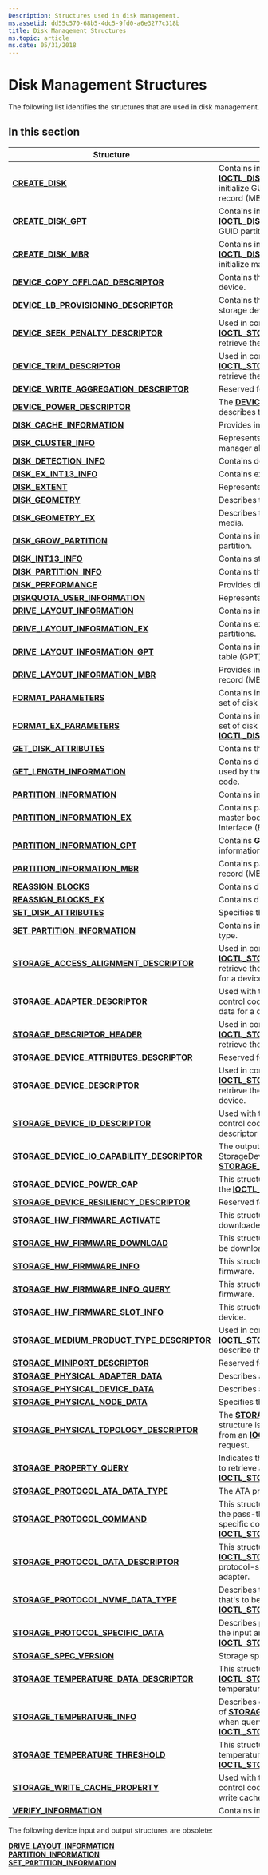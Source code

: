 ```yaml
---
Description: Structures used in disk management.
ms.assetid: dd55c570-68b5-4dc5-9fd0-a6e3277c318b
title: Disk Management Structures
ms.topic: article
ms.date: 05/31/2018
---
```


# Disk Management Structures

The following list identifies the structures that are used in disk management.

## In this section



| Structure                                                                                                 | Description                                                                                                                                                                                                                                                                          |
|-----------------------------------------------------------------------------------------------------------|--------------------------------------------------------------------------------------------------------------------------------------------------------------------------------------------------------------------------------------------------------------------------------------|
| [**CREATE\_DISK**](/windows/desktop/api/WinIoCtl/ns-winioctl-create_disk)<br/>                                                        | Contains information that the [**IOCTL\_DISK\_CREATE\_DISK**](/windows/desktop/api/WinIoCtl/ni-winioctl-ioctl_disk_create_disk) control code uses to initialize GUID partition table (GPT), master boot record (MBR), or raw disks.<br/>                                                                             |
| [**CREATE\_DISK\_GPT**](/windows/desktop/api/WinIoCtl/ns-winioctl-create_disk_gpt)<br/>                                               | Contains information used by the [**IOCTL\_DISK\_CREATE\_DISK**](/windows/desktop/api/WinIoCtl/ni-winioctl-ioctl_disk_create_disk) control code to initialize GUID partition table (GPT) disks.<br/>                                                                                                                 |
| [**CREATE\_DISK\_MBR**](/windows/desktop/api/WinIoCtl/ns-winioctl-create_disk_mbr)<br/>                                               | Contains information that the [**IOCTL\_DISK\_CREATE\_DISK**](/windows/desktop/api/WinIoCtl/ni-winioctl-ioctl_disk_create_disk) control code uses to initialize master boot record (MBR) disks.<br/>                                                                                                                 |
| [**DEVICE\_COPY\_OFFLOAD\_DESCRIPTOR**](/windows/desktop/api/WinIoCtl/ns-winioctl-device_copy_offload_descriptor)<br/>                    | Contains the copy offload capabilities for a storage device.<br/>                                                                                                                                                                                                              |
| [**DEVICE\_LB\_PROVISIONING\_DESCRIPTOR**](/windows/desktop/api/WinIoCtl/ns-winioctl-device_lb_provisioning_descriptor)<br/>              | Contains the thin provisioning capabilities for a storage device.<br/>                                                                                                                                                                                                         |
| [**DEVICE\_SEEK\_PENALTY\_DESCRIPTOR**](/windows/desktop/api/WinIoCtl/ns-winioctl-device_seek_penalty_descriptor)<br/>                    | Used in conjunction with the [**IOCTL\_STORAGE\_QUERY\_PROPERTY**](/windows/desktop/api/WinIoCtl/ni-winioctl-ioctl_storage_query_property) request to retrieve the seek penalty descriptor data for a device.<br/>                                                                                                   |
| [**DEVICE\_TRIM\_DESCRIPTOR**](/windows/desktop/api/WinIoCtl/ns-winioctl-device_trim_descriptor)<br/>                                     | Used in conjunction with the [**IOCTL\_STORAGE\_QUERY\_PROPERTY**](/windows/desktop/api/WinIoCtl/ni-winioctl-ioctl_storage_query_property) request to retrieve the trim descriptor data for a device.<br/>                                                                                                           |
| [**DEVICE\_WRITE\_AGGREGATION\_DESCRIPTOR**](/windows/desktop/api/WinIoCtl/ns-winioctl-device_write_aggregation_descriptor)<br/>          | Reserved for system use.<br/>                                                                                                                                                                                                                                                  |
| [**DEVICE\_POWER\_DESCRIPTOR**](/windows/desktop/api/WinIoCtl/ns-winioctl-device_power_descriptor)<br/>                                   | The [**DEVICE\_POWER\_DESCRIPTOR**](/windows/desktop/api/WinIoCtl/ns-winioctl-device_power_descriptor) structure describes the power capabilities of a storage device.<br/>                                                                                                                                          |
| [**DISK\_CACHE\_INFORMATION**](/windows/desktop/api/WinIoCtl/ns-winioctl-disk_cache_information)<br/>                                 | Provides information about the disk cache.<br/>                                                                                                                                                                                                                                |
| [**DISK\_CLUSTER\_INFO**](disk-cluster-info.md)<br/>                                               | Represents information maintained on the partition manager about a disk that is part of a cluster.<br/>                                                                                                                                                                        |
| [**DISK\_DETECTION\_INFO**](/windows/desktop/api/WinIoCtl/ns-winioctl-disk_detection_info)<br/>                                       | Contains detected drive parameters.<br/>                                                                                                                                                                                                                                       |
| [**DISK\_EX\_INT13\_INFO**](/windows/desktop/api/WinIoCtl/ns-winioctl-disk_ex_int13_info)<br/>                                        | Contains extended Int13 drive parameters.<br/>                                                                                                                                                                                                                                 |
| [**DISK\_EXTENT**](/windows/desktop/api/WinIoCtl/ns-winioctl-disk_extent)<br/>                                                        | Represents a disk extent.<br/>                                                                                                                                                                                                                                                 |
| [**DISK\_GEOMETRY**](/windows/desktop/api/WinIoCtl/ns-winioctl-disk_geometry)<br/>                                                    | Describes the geometry of disk devices and media.<br/>                                                                                                                                                                                                                         |
| [**DISK\_GEOMETRY\_EX**](/windows/desktop/api/WinIoCtl/ns-winioctl-disk_geometry_ex)<br/>                                             | Describes the extended geometry of disk devices and media.<br/>                                                                                                                                                                                                                |
| [**DISK\_GROW\_PARTITION**](/windows/desktop/api/WinIoCtl/ns-winioctl-disk_grow_partition)<br/>                                       | Contains information used to increase the size of a partition.<br/>                                                                                                                                                                                                            |
| [**DISK\_INT13\_INFO**](/windows/desktop/api/WinIoCtl/ns-winioctl-disk_int13_info)<br/>                                               | Contains standard Int13 drive geometry parameters.<br/>                                                                                                                                                                                                                        |
| [**DISK\_PARTITION\_INFO**](/windows/desktop/api/WinIoCtl/ns-winioctl-disk_partition_info)<br/>                                       | Contains the disk partition information.<br/>                                                                                                                                                                                                                                  |
| [**DISK\_PERFORMANCE**](/windows/desktop/api/WinIoCtl/ns-winioctl-disk_performance)<br/>                                              | Provides disk performance information.<br/>                                                                                                                                                                                                                                    |
| [**DISKQUOTA\_USER\_INFORMATION**](/windows/desktop/api/Dskquota/ns-dskquota-diskquotauserinformation)<br/>                         | Represents the per-user quota information.<br/>                                                                                                                                                                                                                                |
| [**DRIVE\_LAYOUT\_INFORMATION**](/windows/desktop/api/WinIoCtl/ns-winioctl-drive_layout_information)<br/>                             | Contains information about the partitions of a drive.<br/>                                                                                                                                                                                                                     |
| [**DRIVE\_LAYOUT\_INFORMATION\_EX**](/windows/desktop/api/WinIoCtl/ns-winioctl-drive_layout_information_ex)<br/>                      | Contains extended information about a drive's partitions.<br/>                                                                                                                                                                                                                 |
| [**DRIVE\_LAYOUT\_INFORMATION\_GPT**](/windows/desktop/api/WinIoCtl/ns-winioctl-drive_layout_information_gpt)<br/>                    | Contains information about a drive's GUID partition table (GPT) partitions.<br/>                                                                                                                                                                                               |
| [**DRIVE\_LAYOUT\_INFORMATION\_MBR**](/windows/desktop/api/WinIoCtl/ns-winioctl-drive_layout_information_mbr)<br/>                    | Provides information about a drive's master boot record (MBR) partitions.<br/>                                                                                                                                                                                                 |
| [**FORMAT\_PARAMETERS**](/windows/desktop/api/WinIoCtl/ns-winioctl-format_parameters)<br/>                                            | Contains information used in formatting a contiguous set of disk tracks.<br/>                                                                                                                                                                                                  |
| [**FORMAT\_EX\_PARAMETERS**](/windows/desktop/api/WinIoCtl/ns-winioctl-format_ex_parameters)<br/>                                     | Contains information used in formatting a contiguous set of disk tracks. It is used by the [**IOCTL\_DISK\_FORMAT\_TRACKS\_EX**](/windows/desktop/api/WinIoCtl/ni-winioctl-ioctl_disk_format_tracks_ex) control code.<br/>                                                                                           |
| [**GET\_DISK\_ATTRIBUTES**](/windows/desktop/api/WinIoCtl/ns-winioctl-get_disk_attributes)<br/>                                           | Contains the attributes of a disk device.<br/>                                                                                                                                                                                                                                 |
| [**GET\_LENGTH\_INFORMATION**](/windows/desktop/api/WinIoCtl/ns-winioctl-get_length_information)<br/>                                 | Contains disk, volume, or partition length information used by the [**IOCTL\_DISK\_GET\_LENGTH\_INFO**](/windows/desktop/api/WinIoCtl/ni-winioctl-ioctl_disk_get_length_info) control code.<br/>                                                                                                                     |
| [**PARTITION\_INFORMATION**](/windows/desktop/api/WinIoCtl/ns-winioctl-partition_information)<br/>                                    | Contains information about a disk partition.<br/>                                                                                                                                                                                                                              |
| [**PARTITION\_INFORMATION\_EX**](/windows/desktop/api/WinIoCtl/ns-winioctl-partition_information_ex)<br/>                             | Contains partition information for standard *AT-style* master boot record (MBR) and Extensible Firmware Interface (EFI) disks.<br/>                                                                                                                                            |
| [**PARTITION\_INFORMATION\_GPT**](/windows/desktop/api/WinIoCtl/ns-winioctl-partition_information_gpt)<br/>                           | Contains **GUID** partition table (GPT) partition information.<br/>                                                                                                                                                                                                            |
| [**PARTITION\_INFORMATION\_MBR**](/windows/desktop/api/WinIoCtl/ns-winioctl-partition_information_mbr)<br/>                           | Contains partition information specific to master boot record (MBR) disks.<br/>                                                                                                                                                                                                |
| [**REASSIGN\_BLOCKS**](/windows/desktop/api/WinIoCtl/ns-winioctl-reassign_blocks)<br/>                                                | Contains disk block reassignment data.<br/>                                                                                                                                                                                                                                    |
| [**REASSIGN\_BLOCKS\_EX**](/windows/desktop/api/WinIoCtl/ns-winioctl-reassign_blocks_ex)<br/>                                             | Contains disk block reassignment data.<br/>                                                                                                                                                                                                                                    |
| [**SET\_DISK\_ATTRIBUTES**](/windows/desktop/api/WinIoCtl/ns-winioctl-set_disk_attributes)<br/>                                           | Specifies the attributes to be set on a disk device.<br/>                                                                                                                                                                                                                      |
| [**SET\_PARTITION\_INFORMATION**](/windows/desktop/api/WinIoCtl/ns-winioctl-set_partition_information)<br/>                           | Contains information used to set a disk partition's type.<br/>                                                                                                                                                                                                                 |
| [**STORAGE\_ACCESS\_ALIGNMENT\_DESCRIPTOR**](/windows/desktop/api/WinIoCtl/ns-winioctl-storage_access_alignment_descriptor)<br/>          | Used in conjunction with the [**IOCTL\_STORAGE\_QUERY\_PROPERTY**](/windows/desktop/api/WinIoCtl/ni-winioctl-ioctl_storage_query_property) control code to retrieve the storage access alignment descriptor data for a device.<br/>                                                                                  |
| [**STORAGE\_ADAPTER\_DESCRIPTOR**](/windows/desktop/api/WinIoCtl/ns-winioctl-storage_adapter_descriptor)<br/>                             | Used with the [**IOCTL\_STORAGE\_QUERY\_PROPERTY**](/windows/desktop/api/WinIoCtl/ni-winioctl-ioctl_storage_query_property) control code to retrieve the storage adapter descriptor data for a device.<br/>                                                                                                          |
| [**STORAGE\_DESCRIPTOR\_HEADER**](/windows/desktop/api/WinIoCtl/ns-winioctl-storage_descriptor_header)<br/>                               | Used in conjunction with the [**IOCTL\_STORAGE\_QUERY\_PROPERTY**](/windows/desktop/api/WinIoCtl/ni-winioctl-ioctl_storage_query_property) control code to retrieve the properties of a storage device or adapter.<br/>                                                                                              |
| [**STORAGE\_DEVICE\_ATTRIBUTES\_DESCRIPTOR**](/windows/desktop/api/winioctl/ns-winioctl-storage_device_attributes_descriptor)<br/>        | Reserved for future use.<br/>                                                                                                                                                                                                                                                  |
| [**STORAGE\_DEVICE\_DESCRIPTOR**](/windows/desktop/api/WinIoCtl/ns-winioctl-storage_device_descriptor)<br/>                               | Used in conjunction with the [**IOCTL\_STORAGE\_QUERY\_PROPERTY**](/windows/desktop/api/WinIoCtl/ni-winioctl-ioctl_storage_query_property) control code to retrieve the storage device descriptor data for a device.<br/>                                                                                            |
| [**STORAGE\_DEVICE\_ID\_DESCRIPTOR**](/windows/desktop/api/WinIoCtl/ns-winioctl-storage_device_id_descriptor)<br/>                        | Used with the [**IOCTL\_STORAGE\_QUERY\_PROPERTY**](/windows/desktop/api/WinIoCtl/ni-winioctl-ioctl_storage_query_property) control code request to retrieve the device ID descriptor data for a device.<br/>                                                                                                        |
| [**STORAGE\_DEVICE\_IO\_CAPABILITY\_DESCRIPTOR**](/windows/desktop/api/winioctl/ns-winioctl-storage_device_io_capability_descriptor)<br/> | The output buffer for the StorageDeviceIoCapabilityProperty as defined in [**STORAGE\_PROPERTY\_ID**](https://msdn.microsoft.com/library/Ff800839(v=VS.85).aspx).<br/>                                                                                                                                           |
| [**STORAGE\_DEVICE\_POWER\_CAP**](/windows/desktop/api/winioctl/ns-winioctl-storage_device_power_cap)<br/>                                | This structure is used as an input and output buffer for the [**IOCTL\_STORAGE\_DEVICE\_POWER\_CAP**](/windows/desktop/api/WinIoctl/ni-winioctl-ioctl_storage_device_power_cap).<br/>                                                                                                                                |
| [**STORAGE\_DEVICE\_RESILIENCY\_DESCRIPTOR**](/windows/desktop/api/WinIoCtl/ns-winioctl-storage_device_resiliency_descriptor)<br/>        | Reserved for system use.<br/>                                                                                                                                                                                                                                                  |
| [**STORAGE\_HW\_FIRMWARE\_ACTIVATE**](/windows/desktop/api/winioctl/ns-winioctl-storage_hw_firmware_activate)<br/>                        | This structure contains information about the downloaded firmware to activate.<br/>                                                                                                                                                                                            |
| [**STORAGE\_HW\_FIRMWARE\_DOWNLOAD**](/windows/desktop/api/winioctl/ns-winioctl-storage_hw_firmware_download)<br/>                        | This structure contains a firmware image payload to be downloaded to the target.<br/>                                                                                                                                                                                          |
| [**STORAGE\_HW\_FIRMWARE\_INFO**](storage-hw-firmware-info.md)<br/>                                | This structure contains information about the device firmware.<br/>                                                                                                                                                                                                            |
| [**STORAGE\_HW\_FIRMWARE\_INFO\_QUERY**](storage-hw-firmware-info-query.md)<br/>                   | This structure contains information about the device firmware.<br/>                                                                                                                                                                                                            |
| [**STORAGE\_HW\_FIRMWARE\_SLOT\_INFO**](storage-hw-firmware-slot-info.md)<br/>                     | This structure contains information about a slot on a device.<br/>                                                                                                                                                                                                             |
| [**STORAGE\_MEDIUM\_PRODUCT\_TYPE\_DESCRIPTOR**](/windows/desktop/api/winioctl/ns-winioctl-storage_medium_product_type_descriptor)<br/>   | Used in conjunction with the [**IOCTL\_STORAGE\_QUERY\_PROPERTY**](/windows/desktop/api/WinIoCtl/ni-winioctl-ioctl_storage_query_property) request to describe the product type of a storage device.<br/>                                                                                                            |
| [**STORAGE\_MINIPORT\_DESCRIPTOR**](/windows/desktop/api/WinIoCtl/ns-winioctl-storage_miniport_descriptor)<br/>                           | Reserved for system use.<br/>                                                                                                                                                                                                                                                  |
| [**STORAGE\_PHYSICAL\_ADAPTER\_DATA**](/windows/desktop/api/WinIoCtl/ns-winioctl-storage_physical_adapter_data)<br/>                      | Describes a physical storage adapter.<br/>                                                                                                                                                                                                                                     |
| [**STORAGE\_PHYSICAL\_DEVICE\_DATA**](/windows/desktop/api/WinIoCtl/ns-winioctl-storage_physical_device_data)<br/>                        | Describes a physical storage device.<br/>                                                                                                                                                                                                                                      |
| [**STORAGE\_PHYSICAL\_NODE\_DATA**](/windows/desktop/api/winioctl/ns-winioctl-storage_physical_node_data)<br/>                            | Specifies the physical device data of a storage node.<br/>                                                                                                                                                                                                                     |
| [**STORAGE\_PHYSICAL\_TOPOLOGY\_DESCRIPTOR**](/windows/desktop/api/WinIoCtl/ns-winioctl-storage_physical_topology_descriptor)<br/>        | The [**STORAGE\_PHYSICAL\_TOPOLOGY\_DESCRIPTOR**](/windows/desktop/api/WinIoCtl/ns-winioctl-storage_physical_topology_descriptor) structure is one of the query result structures returned from an [**IOCTL\_STORAGE\_QUERY\_PROPERTY**](/windows/desktop/api/WinIoCtl/ni-winioctl-ioctl_storage_query_property) request.<br/>                             |
| [**STORAGE\_PROPERTY\_QUERY**](/windows/desktop/api/WinIoCtl/ns-winioctl-storage_property_query)<br/>                                     | Indicates the properties of a storage device or adapter to retrieve as the input buffer passed to the [**IOCTL\_STORAGE\_QUERY\_PROPERTY**](/windows/desktop/api/WinIoCtl/ni-winioctl-ioctl_storage_query_property) control code.<br/>                                                                               |
| [**STORAGE\_PROTOCOL\_ATA\_DATA\_TYPE**](/windows/desktop/api/WinIoCtl/ne-winioctl-storage_protocol_ata_data_type)<br/>                   | The ATA protocol data type.<br/>                                                                                                                                                                                                                                               |
| [**STORAGE\_PROTOCOL\_COMMAND**](/windows/desktop/api/winioctl/ns-winioctl-storage_protocol_command)<br/>                                 | This structure is used as an input buffer when using the pass-through mechanism to issue a vendor-specific command to a storage device (via [**IOCTL\_STORAGE\_PROTOCOL\_COMMAND**](/windows/desktop/api/winioctl/ni-winioctl-ioctl_storage_protocol_command)).<br/>                                                 |
| [**STORAGE\_PROTOCOL\_DATA\_DESCRIPTOR**](/windows/desktop/api/WinIoCtl/ns-winioctl-storage_protocol_data_descriptor)<br/>                | This structure is used in conjunction with [**IOCTL\_STORAGE\_QUERY\_PROPERTY**](/windows/desktop/api/WinIoCtl/ni-winioctl-ioctl_storage_query_property) to return protocol-specific data from a storage device or adapter. <br/>                                                                                    |
| [**STORAGE\_PROTOCOL\_NVME\_DATA\_TYPE**](/windows/desktop/api/WinIoCtl/ne-winioctl-storage_protocol_nvme_data_type)<br/>                 | Describes the type of NVMe protocol-specific data that's to be queried during an [**IOCTL\_STORAGE\_QUERY\_PROPERTY**](/windows/desktop/api/WinIoCtl/ni-winioctl-ioctl_storage_query_property) request.<br/>                                                                                                         |
| [**STORAGE\_PROTOCOL\_SPECIFIC\_DATA**](/windows/desktop/api/WinIoCtl/ns-winioctl-storage_protocol_specific_data)<br/>                    | Describes protocol-specific device data, provided in the input and output buffer of an [**IOCTL\_STORAGE\_QUERY\_PROPERTY**](/windows/desktop/api/WinIoCtl/ni-winioctl-ioctl_storage_query_property) request.<br/>                                                                                                   |
| [**STORAGE\_SPEC\_VERSION**](/windows/desktop/api/WinIoCtl/ns-winioctl-storage_spec_version)<br/>                                         | Storage specification version.<br/>                                                                                                                                                                                                                                            |
| [**STORAGE\_TEMPERATURE\_DATA\_DESCRIPTOR**](/windows/desktop/api/WinIoctl/ns-winioctl-storage_temperature_data_descriptor)<br/>          | This structure is used in conjunction with [**IOCTL\_STORAGE\_QUERY\_PROPERTY**](/windows/desktop/api/WinIoCtl/ni-winioctl-ioctl_storage_query_property) to return temperature data from a storage device or adapter. <br/>                                                                                          |
| [**STORAGE\_TEMPERATURE\_INFO**](/windows/desktop/api/WinIoctl/ns-winioctl-storage_temperature_info)<br/>                                 | Describes device temperature data. Returned as part of [**STORAGE\_TEMPERATURE\_DATA\_DESCRIPTOR**](/windows/desktop/api/WinIoctl/ns-winioctl-storage_temperature_data_descriptor) when querying for temperature data with an [**IOCTL\_STORAGE\_QUERY\_PROPERTY**](/windows/desktop/api/WinIoCtl/ni-winioctl-ioctl_storage_query_property) request. <br/> |
| [**STORAGE\_TEMPERATURE\_THRESHOLD**](/windows/desktop/api/WinIoctl/ns-winioctl-storage_temperature_threshold)<br/>                       | This structure is used to set the over or under temperature threshold of a storage device (via [**IOCTL\_STORAGE\_SET\_TEMPERATURE\_THRESHOLD**](/windows/desktop/api/WinIoctl/ni-winioctl-ioctl_storage_set_temperature_threshold)).<br/>                                                                           |
| [**STORAGE\_WRITE\_CACHE\_PROPERTY**](/windows/desktop/api/WinIoCtl/ns-winioctl-storage_write_cache_property)<br/>                        | Used with the [**IOCTL\_STORAGE\_QUERY\_PROPERTY**](/windows/desktop/api/WinIoCtl/ni-winioctl-ioctl_storage_query_property) control code to retrieve information about a device's write cache property.<br/>                                                                                                         |
| [**VERIFY\_INFORMATION**](/windows/desktop/api/WinIoCtl/ns-winioctl-verify_information)<br/>                                          | Contains information used to verify a disk extent.<br/>                                                                                                                                                                                                                        |



 

The following device input and output structures are obsolete:

<dl>

[**DRIVE\_LAYOUT\_INFORMATION**](/windows/desktop/api/WinIoCtl/ns-winioctl-drive_layout_information)  
[**PARTITION\_INFORMATION**](/windows/desktop/api/WinIoCtl/ns-winioctl-partition_information)  
[**SET\_PARTITION\_INFORMATION**](/windows/desktop/api/WinIoCtl/ns-winioctl-set_partition_information)  
</dl>

 

 




